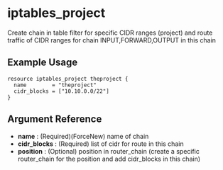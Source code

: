 # iptables_project

Create chain in table filter for specific CIDR ranges (project) and route traffic of CIDR ranges for chain INPUT,FORWARD,OUTPUT in this chain

## Example Usage

```hcl
resource iptables_project theproject {
  name        = "theproject"
  cidr_blocks = ["10.10.0.0/22"]
}
```

## Argument Reference

* **name** : (Required)(ForceNew) name of chain
* **cidr_blocks** : (Required) list of cidr for route in this chain
* **position** : (Optional) position in router_chain (create a specific router_chain for the position and add cidr_blocks in this chain)
